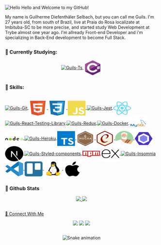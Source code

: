 <img alt="Hello" height="25" width="25" src="https://camo.githubusercontent.com/e8e7b06ecf583bc040eb60e44eb5b8e0ecc5421320a92929ce21522dbc34c891/68747470733a2f2f6d656469612e67697068792e636f6d2f6d656469612f6876524a434c467a6361737252346961377a2f67697068792e676966">     Hello and Welcome to my GitHub!

My name is Guilherme Diefenthäler Selbach, but you can call me Guils. I'm 27 years old, from south of Brazil, live at Praia do Rosa localizate at Imbituba-SC to be more precise, and started study Web Development at Trybe almost one year ago. I'm allready Front-end Developer and i'm specializing in Back-End development to become Full Stack. 


##

### :book: Currently Studying:
<div align="center">
  <a href="https://www.mongodb.com/" rel="nofollow">
    <img align="center" alt="Guils-Ts" height="50" width="60" src="https://camo.githubusercontent.com/d69527496a61f94e89fbb0f4022b15fa816f63d9b773c1ae2b6f83fb63e69d2f/68747470733a2f2f63646e2e6a7364656c6976722e6e65742f67682f64657669636f6e732f64657669636f6e2f69636f6e732f6d6f6e676f64622f6d6f6e676f64622d6f726967696e616c2d776f72646d61726b2e737667">
  </a>
  
   <a href="https://docs.microsoft.com/pt-br/dotnet/csharp/" rel="nofollow">
    <img align="center" alt="Guils-Ts" height="50" width="60" src="https://raw.githubusercontent.com/devicons/devicon/master/icons/csharp/csharp-original.svg">
  </a>
</div>

##

### :notebook: Skills:
<div style="display: inline_block"><br>
  <a href="https://git-scm.com/" rel="nofollow">
    <img align="center" alt="Guils-Git" height="50" width="60" src="https://camo.githubusercontent.com/dc9e7e657b4cd5ba7d819d1a9ce61434bd0ddbb94287d7476b186bd783b62279/68747470733a2f2f63646e2e6a7364656c6976722e6e65742f67682f64657669636f6e732f64657669636f6e2f69636f6e732f6769742f6769742d6f726967696e616c2e737667">
  </a>
  
  <a href="https://developer.mozilla.org/pt-BR/docs/Web/HTML" rel="nofollow">
    <img align="center" alt="Guils-HTML" height="50" width="60" src="https://raw.githubusercontent.com/devicons/devicon/master/icons/html5/html5-original.svg">
  </a>
  
  <a href="https://developer.mozilla.org/pt-BR/docs/Web/CSS" rel="nofollow">
    <img align="center" alt="Guils-CSS" height="50" width="60" src="https://raw.githubusercontent.com/devicons/devicon/master/icons/css3/css3-original.svg">
  </a>
  
  <a href="https://developer.mozilla.org/pt-BR/docs/Web/JavaScript" rel="nofollow">
    <img align="center" alt="Guils-Js" height="50" width="60" src="https://raw.githubusercontent.com/devicons/devicon/master/icons/javascript/javascript-plain.svg">
  </a>
  <a href="https://jestjs.io/pt-BR/" rel="nofollow">
    <img align="center" alt="Guils-Jest" height="50" width="60" src="https://camo.githubusercontent.com/fd37a0ed465d6e14411705324a0d21739377f54ab6d0ae146c68fca8777e16c7/68747470733a2f2f63646e2e6a7364656c6976722e6e65742f67682f64657669636f6e732f64657669636f6e2f69636f6e732f6a6573742f6a6573742d706c61696e2e737667">
  </a>
  <a href="https://pt-br.reactjs.org/" rel="nofollow">
    <img align="center" alt="Guils-React" height="50" width="60" src="https://raw.githubusercontent.com/devicons/devicon/master/icons/react/react-original.svg">
  </a>
  <a href="https://testing-library.com/docs/react-testing-library/intro/" rel="nofollow">
    <img align="center" alt="Guils-React-Testing-Library" height="50" width="60" src="https://camo.githubusercontent.com/aa85cea585880ae694b4fe8dde116d092b8907d6351c71fcd76f00f7586fad72/68747470733a2f2f74657374696e672d6c6962726172792e636f6d2f696d672f6f63746f7075732d313238783132382e706e67">
  </a>
  <a href="https://redux.js.org/" rel="nofollow">
    <img align="center" alt="Guils-Redux" height="50" width="60" src="https://camo.githubusercontent.com/2b6b50702c658cdfcf440cef1eb88c7e0e5a16ce0eb6ab8bc933da7697c12213/68747470733a2f2f63646e2e6a7364656c6976722e6e65742f67682f64657669636f6e732f64657669636f6e2f69636f6e732f72656475782f72656475782d6f726967696e616c2e737667">
  </a>
  <a href="https://www.docker.com/" rel="nofollow">
    <img align="center" alt="Guils-Docker" height="50" width="60" src="https://camo.githubusercontent.com/cbd55750b53c01dc18830d377c7364b01077e8a675a79d454a3f1ea549efe129/68747470733a2f2f63646e2e6a7364656c6976722e6e65742f67682f64657669636f6e732f64657669636f6e2f69636f6e732f646f636b65722f646f636b65722d6f726967696e616c2e737667">
  </a>
  <a href="https://www.mysql.com/" rel="nofollow">
    <img align="center" alt="Guils-MYSQL" height="50" width="60" src="https://raw.githubusercontent.com/matheusg18/matheusg18.github.io/main/public/icons/mysql.png">
  </a>
  <a href="https://nodejs.org/en/docs/" rel="nofollow">
    <img align="center" alt="Guils-NodeJs" height="50" width="60" src="https://raw.githubusercontent.com/matheusg18/matheusg18.github.io/main/public/icons/nodejs.png">
  </a>
  <a href="https://www.heroku.com/home/" rel="nofollow">
    <img align="center" alt="Guils-Heroku" height="50" width="60" src="https://cdn.icon-icons.com/icons2/2699/PNG/512/heroku_logo_icon_168126.png">
  </a>
  <a href="https://www.typescriptlang.org/" rel="nofollow">
      <img align="center" alt="Guils-Ts" height="50" width="60" src="https://raw.githubusercontent.com/devicons/devicon/master/icons/typescript/typescript-plain.svg">
  </a>
  <a href="https://mochajs.org/" rel="nofollow">
      <img align="center" alt="Guils-Mocha" height="50" width="60" src="https://raw.githubusercontent.com/matheusg18/matheusg18.github.io/main/public/icons/mocha.png">
  </a>
  <a href="https://www.chaijs.com/" rel="nofollow">
      <img align="center" alt="Guils-Chai" height="50" width="60" src="https://raw.githubusercontent.com/matheusg18/matheusg18.github.io/main/public/icons/chai.png">
  </a>
  <a href="https://sinonjs.org/" rel="nofollow">
      <img align="center" alt="Guils-Sinon" height="50" width="60" src="https://raw.githubusercontent.com/matheusg18/matheusg18.github.io/main/public/icons/sinon.png">
  </a>
  <a href="https://eslint.org/" rel="nofollow">
      <img align="center" alt="Guils-Eslint" height="50" width="60" src="https://raw.githubusercontent.com/devicons/devicon/1119b9f84c0290e0f0b38982099a2bd027a48bf1/icons/eslint/eslint-original.svg">
  </a>
  <a href="https://nextjs.org/" rel="nofollow">
      <img align="center" alt="Guils-Next" height="50" width="60" src="https://raw.githubusercontent.com/devicons/devicon/1119b9f84c0290e0f0b38982099a2bd027a48bf1/icons/nextjs/nextjs-original.svg">
  </a>
  <a href="https://styled-components.com/" rel="nofollow">
      <img align="center" alt="Guils-Styled-components" height="50" width="60" src="https://miro.medium.com/max/652/1*N0XV3gco7Ed4brMoxwdjVg.png">
  </a>
  <a href="https://www.npmjs.com/" rel="nofollow">
      <img align="center" alt="Guils-Npm" height="50" width="60" src="https://raw.githubusercontent.com/devicons/devicon/1119b9f84c0290e0f0b38982099a2bd027a48bf1/icons/npm/npm-original-wordmark.svg">
  </a>
  <a href="https://expressjs.com/" rel="nofollow">
      <img align="center" alt="Guils-Express" height="50" width="60" src="https://raw.githubusercontent.com/devicons/devicon/1119b9f84c0290e0f0b38982099a2bd027a48bf1/icons/express/express-original.svg">
  </a>
  <a href="https://insomnia.rest/" rel="nofollow">
      <img align="center" alt="Guils-Insomnia" height="50" width="60" src="https://user-images.githubusercontent.com/2575745/67964810-4d9a2980-fbd7-11e9-8cf7-661ded187ee6.png">
  </a>
  <a href="https://code.visualstudio.com/" rel="nofollow">
      <img align="center" alt="Guils-VSCode" height="50" width="60" src="https://raw.githubusercontent.com/devicons/devicon/1119b9f84c0290e0f0b38982099a2bd027a48bf1/icons/vscode/vscode-original.svg">
  </a>
  <a href="https://trello.com/pt-BR" rel="nofollow">
      <img align="center" alt="Guils-Trello" height="50" width="60" src="https://raw.githubusercontent.com/devicons/devicon/1119b9f84c0290e0f0b38982099a2bd027a48bf1/icons/trello/trello-plain.svg">
  </a>
  <a href="" rel="nofollow">
      <img align="center" alt="Guils-Linux" height="50" width="60" src="https://raw.githubusercontent.com/devicons/devicon/1119b9f84c0290e0f0b38982099a2bd027a48bf1/icons/linux/linux-original.svg">
  </a>
  <a href="" rel="nofollow">
      <img align="center" alt="Guils-Mac" height="50" width="60" src="https://raw.githubusercontent.com/devicons/devicon/1119b9f84c0290e0f0b38982099a2bd027a48bf1/icons/apple/apple-original.svg">
  </a>
</div>

## 

### 🌟 Github Stats
<div align="center">
  <a href="https://github.com/guilhermeselbach">
  <img height="160em" src="https://github-readme-stats.vercel.app/api?username=guilhermeselbach&show_icons=true&theme=react&include_all_commits=true&count_private=true"/>
  <img height="160em" src="https://github-readme-stats.vercel.app/api/top-langs/?username=guilhermeselbach&layout=compact&langs_count=7&theme=react"/>
</div>
  
  ##
 👥 Connect With Me
<div align="center"> 
  <a href ="https://www.instagram.com/guils_7/"><img src="https://img.shields.io/badge/Instagram-E4405F?style=for-the-badge&logo=instagram&logoColor=white"></a>
  <a href = "mailto:guils2301@gmail.com"><img src="https://img.shields.io/badge/-Gmail-%23333?style=for-the-badge&logo=gmail&logoColor=white" target="_blank"></a>
  <a href="https://www.linkedin.com/in/guilhermeselbach/" target="_blank"><img src="https://img.shields.io/badge/-LinkedIn-%230077B5?style=for-the-badge&logo=linkedin&logoColor=white" target="_blank"></a> 
  
  ##
 
  ![Snake animation](https://github.com/guilhermeselbach/guilhermeselbach/blob/output/github-contribution-grid-snake.svg)
 
</div>
